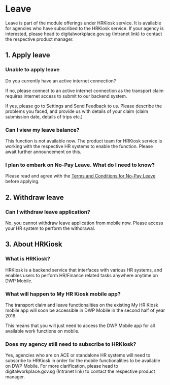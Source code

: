 # Leave

Leave is part of the module offerings under HRKiosk service. It is available for agencies who have subscribed to the HRKiosk service. If your agency is interested, please head to digitalworkplace.gov.sg (Intranet link) to contact the respective product manager.


## 1. Apply leave

### Unable to apply leave
Do you currently have an active internet connection? 

If no, please connect to an active internet connection as the transport claim requires internet access to submit to our backend system.

If yes, please go to Settings and Send Feedback to us. Please describe the problems you faced, and provide us with details of your claim (claim submission date, details of trips etc.)

### Can I view my leave balance?
This function is not available now. The product team for HRKiosk service is working with the respective HR systems to enable the function. Please await further announcement on this.

### I plan to embark on No-Pay Leave. What do I need to know?
Please read and agree with the [Terms and Conditions for No-Pay Leave](/leave/npl-terms-and-conditions.html) before applying.

## 2. Withdraw leave
### Can I withdraw leave application?
No, you cannot withdraw leave application from mobile now. Please access your HR system to perform the withdrawal.

## 3. About HRKiosk
### What is HRKiosk?
HRKiosk is a backend service that interfaces with various HR systems, and enables users to perform HR/Finance related tasks anywhere anytime on DWP Mobile.

### What will happen to My HR Kiosk mobile app?
The transport claim and leave functionalities on the existing My HR Kiosk mobile app will soon be accessible in DWP Mobile in the second half of year 2019.

This means that you will just need to access the DWP Mobile app for all available work functions on mobile.

### Does my agency still need to subscribe to HRKiosk?
Yes, agencies who are on ACE or standalone HR systems will need to subscribe to HRKiosk in order for the mobile functionalities to be available on DWP Mobile. For more clarification, please head to digitalworkplace.gov.sg (Intranet link) to contact the respective product manager.




